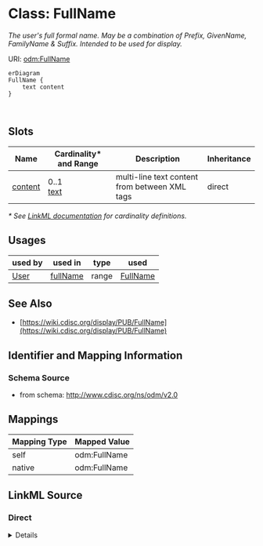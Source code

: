 # Class: FullName

_The user's full formal name. May be a combination of Prefix, GivenName, FamilyName & Suffix. Intended to be used for display._




URI: [odm:FullName](http://www.cdisc.org/ns/odm/v2.0/FullName)


```mermaid
erDiagram
FullName {
    text content  
}



```



<!-- no inheritance hierarchy -->


## Slots

| Name | Cardinality* and Range | Description | Inheritance |
| ---  | --- | --- | --- |
| [content](content.md) | 0..1 <br/> [text](text.md) | multi-line text content from between XML tags | direct |

_* See [LinkML documentation](https://linkml.io/linkml/schemas/slots.html#slot-cardinality) for cardinality definitions._




## Usages

| used by | used in | type | used |
| ---  | --- | --- | --- |
| [User](User.md) | [fullName](fullName.md) | range | [FullName](FullName.md) |






## See Also

* [https://wiki.cdisc.org/display/PUB/FullName](https://wiki.cdisc.org/display/PUB/FullName)

## Identifier and Mapping Information







### Schema Source


* from schema: http://www.cdisc.org/ns/odm/v2.0





## Mappings

| Mapping Type | Mapped Value |
| ---  | ---  |
| self | odm:FullName |
| native | odm:FullName |





## LinkML Source

<!-- TODO: investigate https://stackoverflow.com/questions/37606292/how-to-create-tabbed-code-blocks-in-mkdocs-or-sphinx -->

### Direct

<details>
```yaml
name: FullName
description: The user's full formal name. May be a combination of Prefix, GivenName,
  FamilyName & Suffix. Intended to be used for display.
from_schema: http://www.cdisc.org/ns/odm/v2.0
see_also:
- https://wiki.cdisc.org/display/PUB/FullName
rank: 1000
slots:
- content
slot_usage:
  content:
    name: content
    domain_of:
    - TranslatedText
    - Title
    - CheckValue
    - Code
    - WorkflowEnd
    - UserName
    - Prefix
    - Suffix
    - FullName
    - GivenName
    - FamilyName
    - StreetName
    - HouseNumber
    - City
    - StateProv
    - Country
    - PostalCode
    - OtherText
    - Meaning
    - LegalReason
    - DateTimeStamp
    - ReasonForChange
    - SourceID
    - FlagValue
    - FlagType
    - Value
    range: text
class_uri: odm:FullName

```
</details>

### Induced

<details>
```yaml
name: FullName
description: The user's full formal name. May be a combination of Prefix, GivenName,
  FamilyName & Suffix. Intended to be used for display.
from_schema: http://www.cdisc.org/ns/odm/v2.0
see_also:
- https://wiki.cdisc.org/display/PUB/FullName
rank: 1000
slot_usage:
  content:
    name: content
    domain_of:
    - TranslatedText
    - Title
    - CheckValue
    - Code
    - WorkflowEnd
    - UserName
    - Prefix
    - Suffix
    - FullName
    - GivenName
    - FamilyName
    - StreetName
    - HouseNumber
    - City
    - StateProv
    - Country
    - PostalCode
    - OtherText
    - Meaning
    - LegalReason
    - DateTimeStamp
    - ReasonForChange
    - SourceID
    - FlagValue
    - FlagType
    - Value
    range: text
attributes:
  content:
    name: content
    description: multi-line text content from between XML tags
    from_schema: http://www.cdisc.org/ns/odm/v2.0
    rank: 1000
    alias: content
    owner: FullName
    domain_of:
    - TranslatedText
    - Title
    - CheckValue
    - Code
    - WorkflowEnd
    - UserName
    - Prefix
    - Suffix
    - FullName
    - GivenName
    - FamilyName
    - StreetName
    - HouseNumber
    - City
    - StateProv
    - Country
    - PostalCode
    - OtherText
    - Meaning
    - LegalReason
    - DateTimeStamp
    - ReasonForChange
    - SourceID
    - FlagValue
    - FlagType
    - Value
    range: text
    inlined: true
class_uri: odm:FullName

```
</details>